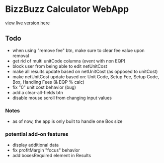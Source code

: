 # BizzBuzz Calculator WebApp

[view live version here](https://bizzbuzz-calculator.netlify.app)
## Todo

- when using "remove fee" btn, make sure to clear fee value upon removal
- get rid of multi unitCode columns (event with non EQP)
- block user from being able to edit netUnitCost
- make all results update based on netUnitCost (as opposed to unitCost)
- make netUnitCost update based on: Unit Code, Setup Fee, Setup Code, Box, Handling Fees (& EQP % calc)
- fix "0" unit cost behavior (bug)
- add a clear-all-fields btn
- disable mouse scroll from changing input values

### Notes

- as of now, the app is only built to handle one Box size 

### potential add-on features

- display additional data
- fix profitMargin "focus" behavior
- add boxesRequired element in Results 
